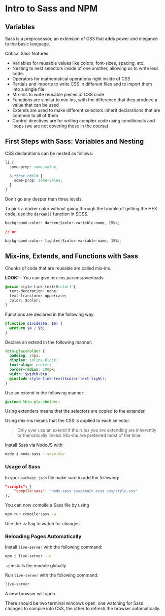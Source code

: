 # Intro to Sass and NPM

## Variables

Sass is a preprocessor, an extension of CSS that adds power and elegance to the basic language.

Critical Sass features:

- Variables for reusable values like colors, font-sizes, spacing, etc.
- Nesting to nest selectors inside of one another, allowing us to write less code.
- Operators for mathematical operations right inside of CSS
- Partials and imports to write CSS in different files and to import them into a single file
- Mix-ins to write reusable pieces of CSS code
- Functions are similar to mix-ins, with the difference that they produce a value that can be used
- Extends are used to make different selectors inherit declarations that are common to all of them
- Control directives are for writing complex code using conditionals and loops (we are not covering these in the course)

## First Steps with Sass: Variables and Nesting

CSS declarations can be nested as follows:

```css
li {
  some-prop: some-value;

  &:first-child {
    some-prop: some-value;
  }
}
```

Don't go any deeper than three levels.

To pick a darker color without going through the trouble of getting the HEX code, use the `darken()` function in SCSS.

```css
background-color: darken($color-variable-name, 15%);

// or

background-color: lighten($color-variable-name, 15%);
```

## Mix-ins, Extends, and Functions with Sass

Chunks of code that are reusable are called mix-ins.

**LOOK!** - You can give mix-ins params/overloads

```css
@mixin style-link-text($color) {
  text-decoration: none;
  text-transform: uppercase;
  color: $color;
}
```

Functions are declared in the following way:

```scss
@function divide($a, $b) {
  @return $a / $b;
}
```

Declare an extend in the following manner:

```scss
%btn-placeholder {
  padding: 10px;
  display: inline-block;
  text-align: center;
  border-radius: 100px;
  width: $width-btn;
  @include style-link-text($color-text-light);
}
```

Use an extend in the following manner:

```scss
@extend %btn-placeholder;
```

Using extenders means that the selectors are copied to the extender.

Using mix-ins means that the CSS is applied to each selector.

> Only ever use an extend if the rules you are extending are inherently or thematically linked.
> Mix-ins are preferred most of the time.


Install Sass via NodeJS with:

```bash
node i node-sass --save-dev
```

### Usage of Sass

In your `package.json` file make sure to add the following:

```json
"scripts": {
    "compile:sass": "node-sass sass/main.scss css/style.css"
},
```

You can now compile a Sass file by using

```bash
npm run compile:sass -w
```

Use the `-w` flag to watch for changes.

### Reloading Pages Automatically

Install `live-server` with the following command:

```bash
npm i live-server --g
```

`-g` installs the module globally

Run `live-server` with the following command:

```bash
live-server
```

A new browser will open.

There should be two terminal windows open: one watching for Sass changes to compile into CSS, the other to refresh the browser automatically.
